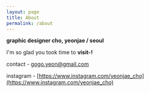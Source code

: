 ```yaml
---
layout: page
title: About
permalink: /about
---
```


**graphic designer cho, yeonjae / seoul**

I'm so glad you took time to **visit-!**

contact - gogo.yeon@gmail.com

instagram - [https://www.instagram.com/yeonjae_cho](https://www.instagram.com/yeonjae_cho)

